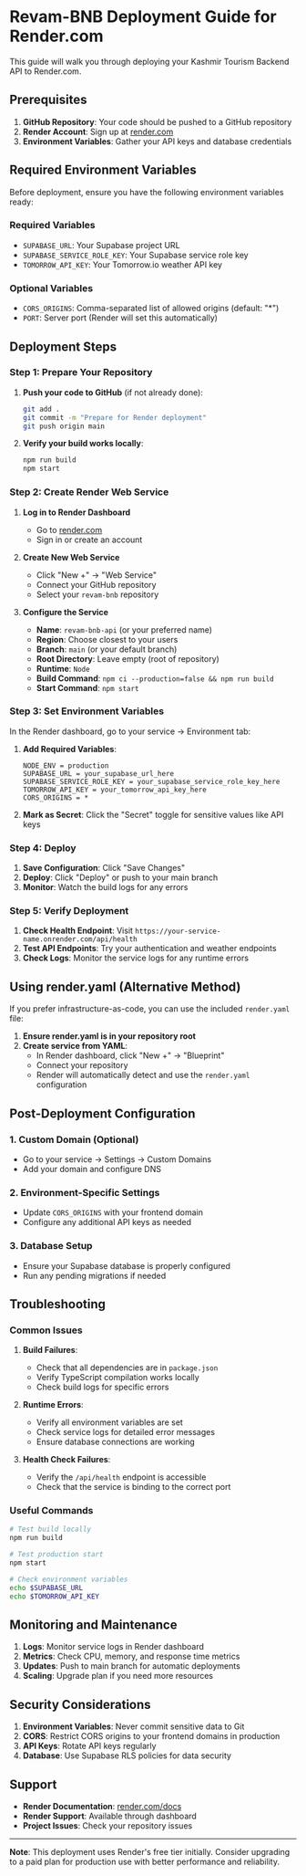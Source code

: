 # Revam-BNB Deployment Guide for Render.com

This guide will walk you through deploying your Kashmir Tourism Backend API to Render.com.

## Prerequisites

1. **GitHub Repository**: Your code should be pushed to a GitHub repository
2. **Render Account**: Sign up at [render.com](https://render.com)
3. **Environment Variables**: Gather your API keys and database credentials

## Required Environment Variables

Before deployment, ensure you have the following environment variables ready:

### Required Variables

- `SUPABASE_URL`: Your Supabase project URL
- `SUPABASE_SERVICE_ROLE_KEY`: Your Supabase service role key
- `TOMORROW_API_KEY`: Your Tomorrow.io weather API key

### Optional Variables

- `CORS_ORIGINS`: Comma-separated list of allowed origins (default: "\*")
- `PORT`: Server port (Render will set this automatically)

## Deployment Steps

### Step 1: Prepare Your Repository

1. **Push your code to GitHub** (if not already done):

    ```bash
    git add .
    git commit -m "Prepare for Render deployment"
    git push origin main
    ```

2. **Verify your build works locally**:
    ```bash
    npm run build
    npm start
    ```

### Step 2: Create Render Web Service

1. **Log in to Render Dashboard**
    - Go to [render.com](https://render.com)
    - Sign in or create an account

2. **Create New Web Service**
    - Click "New +" → "Web Service"
    - Connect your GitHub repository
    - Select your `revam-bnb` repository

3. **Configure the Service**
    - **Name**: `revam-bnb-api` (or your preferred name)
    - **Region**: Choose closest to your users
    - **Branch**: `main` (or your default branch)
    - **Root Directory**: Leave empty (root of repository)
    - **Runtime**: `Node`
    - **Build Command**: `npm ci --production=false && npm run build`
    - **Start Command**: `npm start`

### Step 3: Set Environment Variables

In the Render dashboard, go to your service → Environment tab:

1. **Add Required Variables**:

    ```
    NODE_ENV = production
    SUPABASE_URL = your_supabase_url_here
    SUPABASE_SERVICE_ROLE_KEY = your_supabase_service_role_key_here
    TOMORROW_API_KEY = your_tomorrow_api_key_here
    CORS_ORIGINS = *
    ```

2. **Mark as Secret**: Click the "Secret" toggle for sensitive values like API keys

### Step 4: Deploy

1. **Save Configuration**: Click "Save Changes"
2. **Deploy**: Click "Deploy" or push to your main branch
3. **Monitor**: Watch the build logs for any errors

### Step 5: Verify Deployment

1. **Check Health Endpoint**: Visit `https://your-service-name.onrender.com/api/health`
2. **Test API Endpoints**: Try your authentication and weather endpoints
3. **Check Logs**: Monitor the service logs for any runtime errors

## Using render.yaml (Alternative Method)

If you prefer infrastructure-as-code, you can use the included `render.yaml` file:

1. **Ensure render.yaml is in your repository root**
2. **Create service from YAML**:
    - In Render dashboard, click "New +" → "Blueprint"
    - Connect your repository
    - Render will automatically detect and use the `render.yaml` configuration

## Post-Deployment Configuration

### 1. Custom Domain (Optional)

- Go to your service → Settings → Custom Domains
- Add your domain and configure DNS

### 2. Environment-Specific Settings

- Update `CORS_ORIGINS` with your frontend domain
- Configure any additional API keys as needed

### 3. Database Setup

- Ensure your Supabase database is properly configured
- Run any pending migrations if needed

## Troubleshooting

### Common Issues

1. **Build Failures**:
    - Check that all dependencies are in `package.json`
    - Verify TypeScript compilation works locally
    - Check build logs for specific errors

2. **Runtime Errors**:
    - Verify all environment variables are set
    - Check service logs for detailed error messages
    - Ensure database connections are working

3. **Health Check Failures**:
    - Verify the `/api/health` endpoint is accessible
    - Check that the service is binding to the correct port

### Useful Commands

```bash
# Test build locally
npm run build

# Test production start
npm start

# Check environment variables
echo $SUPABASE_URL
echo $TOMORROW_API_KEY
```

## Monitoring and Maintenance

1. **Logs**: Monitor service logs in Render dashboard
2. **Metrics**: Check CPU, memory, and response time metrics
3. **Updates**: Push to main branch for automatic deployments
4. **Scaling**: Upgrade plan if you need more resources

## Security Considerations

1. **Environment Variables**: Never commit sensitive data to Git
2. **CORS**: Restrict CORS origins to your frontend domains in production
3. **API Keys**: Rotate API keys regularly
4. **Database**: Use Supabase RLS policies for data security

## Support

- **Render Documentation**: [render.com/docs](https://render.com/docs)
- **Render Support**: Available through dashboard
- **Project Issues**: Check your repository issues

---

**Note**: This deployment uses Render's free tier initially. Consider upgrading to a paid plan for production use with better performance and reliability.
